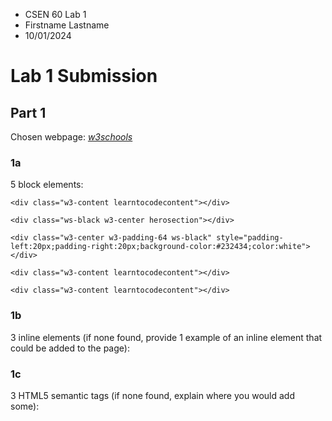 - CSEN 60 Lab 1
- Firstname Lastname
- 10/01/2024

# Lab 1 Submission

## Part 1

Chosen webpage: _[w3schools](https://www.w3schools.com/)_

### 1a

5 block elements:

```
<div class="w3-content learntocodecontent"></div>
```

```
<div class="ws-black w3-center herosection"></div>
```

```
<div class="w3-center w3-padding-64 ws-black" style="padding-left:20px;padding-right:20px;background-color:#232434;color:white"></div>
```

```
<div class="w3-content learntocodecontent"></div>
```

```
<div class="w3-content learntocodecontent"></div>
```

### 1b

3 inline elements (if none found, provide 1 example of an inline element that could be added to the page):

### 1c

3 HTML5 semantic tags (if none found, explain where you would add some):
